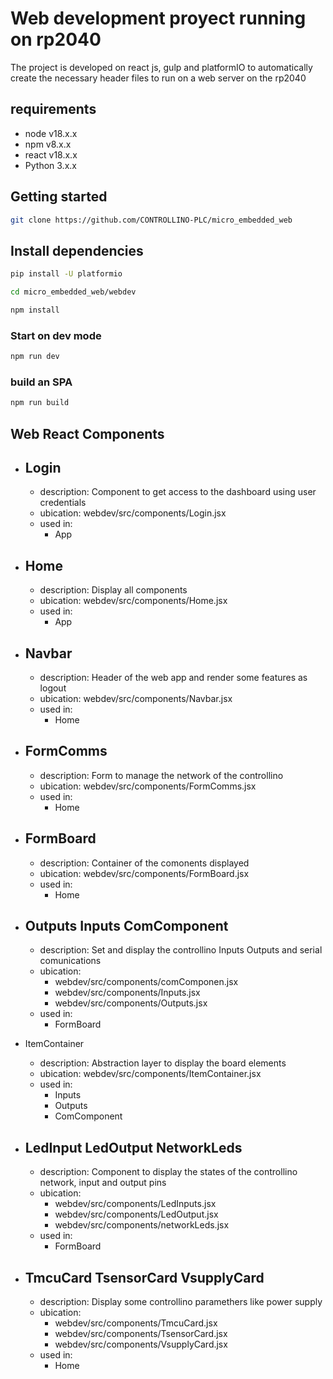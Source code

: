 # Web development proyect running on rp2040

The project is developed on react js, gulp and platformIO to automatically create the necessary header files to run on a web server on the rp2040

## requirements

- node v18.x.x
- npm v8.x.x
- react v18.x.x
- Python 3.x.x

## Getting started

``` bash
git clone https://github.com/CONTROLLINO-PLC/micro_embedded_web
```

## Install dependencies

``` bash
pip install -U platformio
```

``` bash
cd micro_embedded_web/webdev
```

``` bash
npm install
```
### Start on dev mode

``` bash
npm run dev
```

### build an SPA 

``` bash 
npm run build
```

## Web React Components

- Login
    -
    - description: Component to get access to the dashboard using user credentials
    - ubication: webdev/src/components/Login.jsx
    - used in:
        - App

- Home
    -
    - description: Display all components
    - ubication: webdev/src/components/Home.jsx
    - used in:
        - App

- Navbar
    -
    - description: Header of the web app and render some features as logout
    - ubication: webdev/src/components/Navbar.jsx
    - used in:
        - Home

- FormComms
    -
    - description: Form to manage the network of the controllino
    - ubication: webdev/src/components/FormComms.jsx
    - used in:
        - Home

- FormBoard
    -
    - description: Container of the comonents displayed
    - ubication: webdev/src/components/FormBoard.jsx
    - used in:
        - Home

- Outputs Inputs ComComponent
    -
    - description: Set and display the controllino Inputs Outputs and serial comunications
    - ubication: 
        - webdev/src/components/comComponen.jsx
        - webdev/src/components/Inputs.jsx
        - webdev/src/components/Outputs.jsx
    - used in:       
        - FormBoard

- ItemContainer
    - description: Abstraction layer to display the board elements
    - ubication: webdev/src/components/ItemContainer.jsx
    - used in:
        - Inputs
        - Outputs
        - ComComponent

- LedInput LedOutput NetworkLeds
    -
    - description: Component to display the states of the controllino network, input and output pins
    - ubication: 
        - webdev/src/components/LedInputs.jsx
        - webdev/src/components/LedOutput.jsx
        - webdev/src/components/networkLeds.jsx
    - used in:
        - FormBoard


- TmcuCard TsensorCard VsupplyCard
    -
    - description: Display some controllino paramethers like power supply
    - ubication: 
        - webdev/src/components/TmcuCard.jsx
        - webdev/src/components/TsensorCard.jsx
        - webdev/src/components/VsupplyCard.jsx
    - used in:
        - Home



